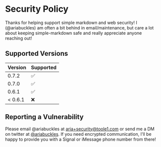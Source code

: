 # Security Policy

Thanks for helping support simple markdown and web security!
I (@ariabuckles) am often a bit behind in email/maintenance,
but care a lot about keeping simple-markdown safe and really
appreciate anyone reaching out!

## Supported Versions

| Version | Supported          |
| ------- | ------------------ |
| 0.7.2   | :white_check_mark: |
| 0.7.0   | :white_check_mark: |
| 0.6.1   | :white_check_mark: |
| < 0.6.1 | :x:                |

## Reporting a Vulnerability

Please email @ariabuckles at aria+security@toole1.com or send me a DM on
twitter at [@ariabuckles](https://twitter.com/ariabuckles).
If you need encrypted communication, I'll be happy to provide
you with a Signal or iMessage phone number from there!
